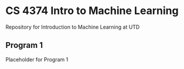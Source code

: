 # CS 4374 Intro to Machine Learning
Repository for Introduction to Machine Learning at UTD

## Program 1
Placeholder for Program 1